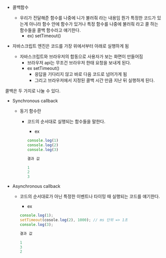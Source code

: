 - 콜백함수
    - 우리가 전달해준 함수를 나중에 니가 불러줘 라는 내용임 뭔가 특정한 코드가 있는게 아니라 함수 안에 함수가 있거나 특정 함수를 나중에 불러줘 라고 콜 하는 함수들을 콜백 함수라고 얘기한다.
        - ex) setTimeout()
    

- 자바스크립트 엔진은 코드를 가장 위에서부터 아래로 실행하게 됨
    - 자바스크립트와 브라우저의 합동으로 사용자가 보는 화면이 만들어짐
        - 브라우저 api는 무조건 브라우저 한태 요청을 보내게 된다.
        - ex setTimeout()
            - 응답을 기다리지 않고 바로 다음 코드로 넘어가게 됨
            - 그리고 브라우저에서 지정된 콜백 시간 만큼 지난 뒤 실행하게 된다.

콜백은 두 가지로 나눌 수 있다.

- Synchronous callback
    - 동기 함수란
        - 코드의 순서대로 실행되는 함수들을 말한다.
            - ex
            
            ```jsx
            console.log(1)
            console.log(2)
            console.log(3)
            
            결과 값
            
            1
            2
            3
            ```
            
- Asynchronous callback
    - 코드의 순서대로가 아닌 특정한 이벤트나 타이밍 때 실행되는 코드를 얘기한다.
        - ex
        
        ```jsx
        console.log(1);
        setTimeout(cosole.log(2), 1000); // ms 단위 => 1초
        console.log(3);
        
        결과 값
        
        1
        3
        2
        ```
